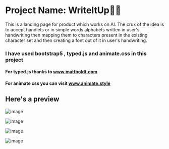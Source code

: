 # Project Name: WriteItUp✍🏻
This is a landing page for product which works on AI.
The crux of the idea is to accept handlets 
or in simple words alphabets written in user's handwriting
then mapping them to characters
present in the existing character set and then creating a font out of it in user's handwriting.
### I have used bootstrap5 , typed.js and animate.css in this project
#### For typed.js thanks to www.mattboldt.com
#### For animate css you can visit www.animate.style

## Here's a preview
![image](https://user-images.githubusercontent.com/94716677/182045768-fc11d120-05b3-4828-b00e-e1c50cef2a2f.png)



![image](https://user-images.githubusercontent.com/94716677/182045787-013fd849-781a-45e4-a9d5-abcc2f27ce1b.png)



![image](https://user-images.githubusercontent.com/94716677/182045792-642e69ed-5b7d-47ac-8da7-4fd9315ee4cb.png)



![image](https://user-images.githubusercontent.com/94716677/182045818-1d7014e7-254f-4b6d-a501-fe36e5e2a07c.png)
